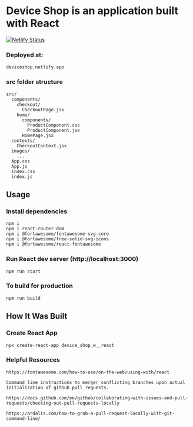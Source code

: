 # Device Shop is an application built with React 
[![Netlify Status](https://api.netlify.com/api/v1/badges/637001c9-3ecd-4de2-b2f9-3c781f5f2e12/deploy-status)](https://app.netlify.com/sites/deviceshop/deploys)
### Deployed at:

```
deviceshop.netlify.app
```

### src folder structure

```
src/
  components/
    checkout/
      CheckoutPage.jsx
    home/
      components/
        ProductComponent.css
        ProductComponent.jsx
      HomePage.jsx
  contexts/
    CheckoutContext.jsx
  images/
    ...  
  App.css
  App.js
  index.css
  index.js
```

## Usage

### Install dependencies

```
npm i
npm i react-router-dom
npm i @fortawesome/fontawesome-svg-core
npm i @fortawesome/free-solid-svg-icons
npm i @fortawesome/react-fontawesome
```

### Run React dev server (http://localhost:3000)

```
npm run start
```

### To build for production

```
npm run build
```

## How It Was Built

### Create React App

```
npx create-react-app device_shop_w__react
```
### Helpful Resources

```
https://fontawesome.com/how-to-use/on-the-web/using-with/react

Command line instructions to merger conflicting branches upon actual initialization of github pull requests.

https://docs.github.com/en/github/collaborating-with-issues-and-pull-requests/checking-out-pull-requests-locally

https://ardalis.com/how-to-grab-a-pull-request-locally-with-git-command-line/
```
